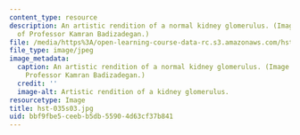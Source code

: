 ```yaml
---
content_type: resource
description: An artistic rendition of a normal kidney glomerulus. (Image courtesy
  of Professor Kamran Badizadegan.)
file: /media/https%3A/open-learning-course-data-rc.s3.amazonaws.com/hst-035-principle-and-practice-of-human-pathology-spring-2003/bbf9fbe5ceebb5db55904d63cf37b841_hst-035s03.jpg
file_type: image/jpeg
image_metadata:
  caption: An artistic rendition of a normal kidney glomerulus. (Image courtesy of
    Professor Kamran Badizadegan.)
  credit: ''
  image-alt: Artistic rendition of a kidney glomerulus.
resourcetype: Image
title: hst-035s03.jpg
uid: bbf9fbe5-ceeb-b5db-5590-4d63cf37b841
---
```

